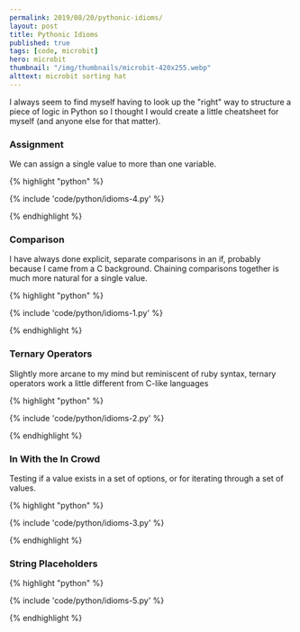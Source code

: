 ```yaml
---
permalink: 2019/08/20/pythonic-idioms/
layout: post
title: Pythonic Idioms
published: true
tags: [code, microbit]
hero: microbit
thumbnail: "/img/thumbnails/microbit-420x255.webp"
alttext: microbit sorting hat
---
```


I always seem to find myself having to look up the "right" way to structure a piece of logic in Python so I thought I would
create a little cheatsheet for myself (and anyone else for that matter).

### Assignment

We can assign a single value to more than one variable.

{% highlight "python" %}

{% include 'code/python/idioms-4.py' %}

{% endhighlight %}

### Comparison

I have always done explicit, separate comparisons in an if, probably because I came from a C background. Chaining
comparisons together is much more natural for a single value.

{% highlight "python" %}

{% include 'code/python/idioms-1.py' %}

{% endhighlight %}

### Ternary Operators

Slightly more arcane to my mind but reminiscent of ruby syntax, ternary operators work a little different from C-like
languages

{% highlight "python" %}

{% include 'code/python/idioms-2.py' %}

{% endhighlight %}

### In With the In Crowd

Testing if a value exists in a set of options, or for iterating through a set of values.

{% highlight "python" %}

{% include 'code/python/idioms-3.py' %}

{% endhighlight %}

### String Placeholders

{% highlight "python" %}

{% include 'code/python/idioms-5.py' %}

{% endhighlight %}
